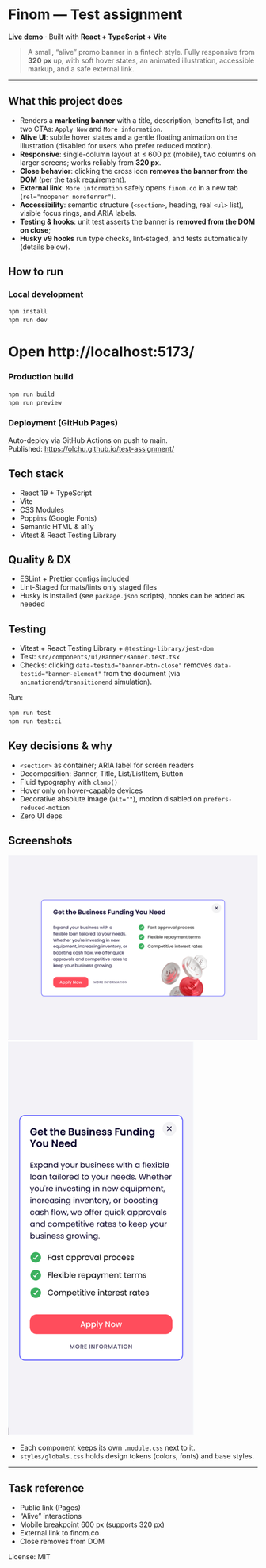 # Finom — Test assignment

[**Live demo**](https://olchu.github.io/test-assignment/) · Built with **React + TypeScript + Vite**

> A small, “alive” promo banner in a fintech style. Fully responsive from **320 px** up, with soft hover states, an animated illustration, accessible markup, and a safe external link.

---

## What this project does

- Renders a **marketing banner** with a title, description, benefits list, and two CTAs: `Apply Now` and `More information`.
- **Alive UI**: subtle hover states and a gentle floating animation on the illustration (disabled for users who prefer reduced motion).
- **Responsive**: single-column layout at ≤ 600 px (mobile), two columns on larger screens; works reliably from **320 px**.
- **Close behavior**: clicking the cross icon **removes the banner from the DOM** (per the task requirement).
- **External link**: `More information` safely opens `finom.co` in a new tab (`rel="noopener noreferrer"`).
- **Accessibility**: semantic structure (`<section>`, heading, real `<ul>` list), visible focus rings, and ARIA labels.
- **Testing & hooks**: unit test asserts the banner is **removed from the DOM on close**;
- **Husky v9 hooks** run type checks, lint-staged, and tests automatically (details below).

## How to run

### Local development

```bash
npm install
npm run dev
```

# Open http://localhost:5173/

### Production build

```bash
npm run build
npm run preview
```

### Deployment (GitHub Pages)

Auto-deploy via GitHub Actions on push to main.  
Published: https://olchu.github.io/test-assignment/

## Tech stack

- React 19 + TypeScript
- Vite
- CSS Modules
- Poppins (Google Fonts)
- Semantic HTML & a11y
- Vitest & React Testing Library

## Quality & DX

- ESLint + Prettier configs included
- Lint-Staged formats/lints only staged files
- Husky is installed (see `package.json` scripts), hooks can be added as needed

## Testing

- Vitest + React Testing Library + `@testing-library/jest-dom`
- Test: `src/components/ui/Banner/Banner.test.tsx`
- Checks: clicking `data-testid="banner-btn-close"` removes `data-testid="banner-element"` from the document (via `animationend/transitionend` simulation).

Run:

```bash
npm run test
npm run test:ci
```

## Key decisions & why

- `<section>` as container; ARIA label for screen readers
- Decomposition: Banner, Title, List/ListItem, Button
- Fluid typography with `clamp()`
- Hover only on hover-capable devices
- Decorative absolute image (`alt=""`), motion disabled on `prefers-reduced-motion`
- Zero UI deps

## Screenshots

![Desktop](docs/screenshot-desktop.png)
<img src="docs/screenshot-mobile.png" alt="Mobile" width="375px" />

- Each component keeps its own `.module.css` next to it.
- `styles/globals.css` holds design tokens (colors, fonts) and base styles.

---

## Task reference

- Public link (Pages)
- “Alive” interactions
- Mobile breakpoint 600 px (supports 320 px)
- External link to finom.co
- Close removes from DOM

License: MIT
